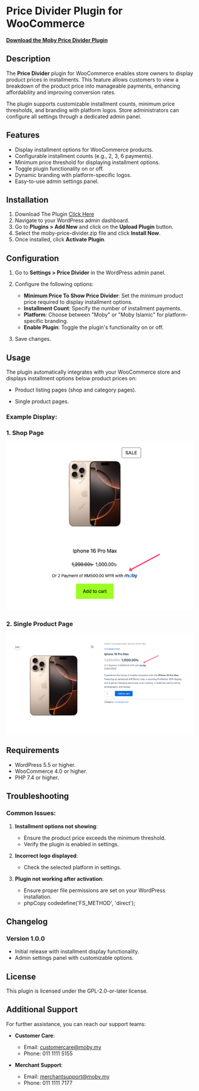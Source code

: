 # Price Divider Plugin for WooCommerce

[**Download the Moby Price Divider Plugin**](https://raw.githubusercontent.com/MobyPayTech/moby-plugins/main/woocommerce/price-divider/moby-price-divider.zip)

## Description

The **Price Divider** plugin for WooCommerce enables store owners to display product prices in installments. This feature allows customers to view a breakdown of the product price into manageable payments, enhancing affordability and improving conversion rates.

The plugin supports customizable installment counts, minimum price thresholds, and branding with platform logos. Store administrators can configure all settings through a dedicated admin panel.

## Features

- Display installment options for WooCommerce products.
- Configurable installment counts (e.g., 2, 3, 6 payments).
- Minimum price threshold for displaying installment options.
- Toggle plugin functionality on or off.
- Dynamic branding with platform-specific logos.
- Easy-to-use admin settings panel.

## Installation

1. Download The Plugin [Click Here](https://raw.githubusercontent.com/MobyPayTech/moby-plugins/main/woocommerce/price-divider/moby-price-divider.zip)
2. Navigate to your WordPress admin dashboard.
3. Go to **Plugins > Add New** and click on the **Upload Plugin** button.
4. Select the moby-price-divider.zip file and click **Install Now**.
5. Once installed, click **Activate Plugin**.

## Configuration

1.  Go to **Settings > Price Divider** in the WordPress admin panel.
2.  Configure the following options:

    - **Minimum Price To Show Price Divider**: Set the minimum product price required to display installment options.
    - **Installment Count**: Specify the number of installment payments.
    - **Platform**: Choose between "Moby" or "Moby Islamic" for platform-specific branding.
    - **Enable Plugin**: Toggle the plugin's functionality on or off.

3.  Save changes.

## Usage

The plugin automatically integrates with your WooCommerce store and displays installment options below product prices on:

- Product listing pages (shop and category pages).

- Single product pages.

### Example Display:

### 1. Shop Page

![Product listing Page](SCR-20241126-pffn.png)

### 2. Single Product Page

![Product listing Page](SCR-20241126-pebe.png)

## Requirements

- WordPress 5.5 or higher.
- WooCommerce 4.0 or higher.
- PHP 7.4 or higher.

## Troubleshooting

### Common Issues:

1.  **Installment options not showing**:

    - Ensure the product price exceeds the minimum threshold.
    - Verify the plugin is enabled in settings.

2.  **Incorrect logo displayed**:

    - Check the selected platform in settings.

3.  **Plugin not working after activation**:

    - Ensure proper file permissions are set on your WordPress installation.
    - phpCopy codedefine('FS_METHOD', 'direct');

## Changelog

### Version 1.0.0

- Initial release with installment display functionality.
- Admin settings panel with customizable options.

## License

This plugin is licensed under the GPL-2.0-or-later license.

## Additional Support

For further assistance, you can reach our support teams:

- **Customer Care**:

  - Email: [customercare@moby.my](mailto:customercare@moby.my)
  - Phone: 011 1111 5155

- **Merchant Support**:
  - Email: [merchantsupport@moby.my](mailto:merchantsupport@moby.my)
  - Phone: 011 1111 7177
